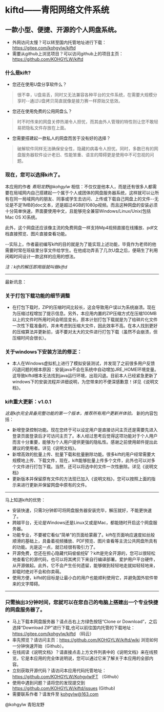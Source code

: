 # kiftd——青阳网络文件系统 #
## 一款小型、便捷、开源的个人网盘系统。 ##

* 外网访问太慢？可以转至国内托管地址进行下载： https://gitee.com/kohgylw/kiftd 
* 需要从github上浏览项目？可以访问github上的项目主页： https://github.com/KOHGYLW/kiftd

### 什么是kift?
* 您还在使用U盘分享软件么？
> 很不幸，U盘易丢，同时又无法兼容各种平台的文件系统，在需要大规模分享时--通过U盘拷贝简直就像是接力赛一样原始又低效。
* 您还在使用免费的公用网盘么？
> 时不时传来的网盘关停热潮令人担忧，而其由外人管理的特性则让您不敢轻易把隐私文件存放在上面。
* 您需要搭建起一款私人的网盘而苦于没有好的选择？
> 破解软件同样无法确保安全性，隐藏的病毒令人担忧。同时，多数已有的网盘服务器软件设计老旧、性能笨重、语言的障碍更是使用中不可忽视的问题。

### 现在，您可以选择kift了。

本应用的作者 _青阳龙野@kohgylw_ 相信：不仅仅是他本人，而是还有很多人都需要在局域网内自己搭建起一个属于个人或团体的网盘服务器系统，这样就可以让所有在同一局域网内的朋友、同事或学生去访问、上传或下载自己网盘上的文件--无论是不足1MB的doc文本，还是超过4GB的1080p视频。而且这种网盘的安装必须十分简单快速，界面要使用中文，且能够完全兼容Windows/Linux/Unix(包括Mac OS X)系统。

此外，这个网盘还应该像主流的免费网盘一样支持Mp4视频直接在线播放、pdf文档直接预览、图片直接查看功能。

--实际上，作者最初编写kift的目的就是为了能实现上述功能，毕竟作为老师的他需要时常在班级里分享文件给学生。在他成功弄丢了几次U盘之后，便萌生了利用闲暇时间设计一款这样的应用的想法。

_注：kift的解压即用版就叫做kiftd_

-------------------
最新讯息：
### 关于打包下载功能的细节调整
+ 在打包下载时，ZIP的压缩时间比较长，这会导致用户误以为系统崩溃。现在为压缩过程增加了提示信息。另外，本应用内置的ZIP压缩方式在压缩100MB以上的文件时所用时间会明显变长。原本计划打包下载就是为了给碎片化文件一次性下载准备的，并未考虑到压缩大文件，因此效率不高。在本人找到更好的压缩算法并更新前，请不要对太大的文件进行打包下载（虽然不会崩溃，但压缩时间会很长）。

### 关于windows下安装方法的修正：
+ 本人在Windows虚拟机上进行了模拟安装测试，并发现了之前很多用户反馈闪退问题的根本原因：安装java不会在系统中自动增加JRE_HOME环境变量。这导致kiftd根本无法找到java运行环境，出现闪退。目前本人已经紧急更新了windows下的安装流程并详细说明，为您带来的不便深感歉意！详见《说明文档》。

### kift重大更新：v1.0.1
_这是kift完全具备完整功能的第一个版本，推荐所有用户更新并体验。_
新的内容包括：
+ 新增登录控制功能。现在您终于可以设定用户是直接访问主页还是需要先进入登录页面登录后才可访问主页了。本人经过思考后觉得这项功能对于个人用户而言十分重要，能够为个人用户提供更强的隐私性。感谢之前使用邮件提出此建议的使用者。详见《说明文档》。
+ 新增高效的批量上传、批量下载和批量删除功能。很多kift的用户经常需要大规模地上传、下载文件，现在，kift能够批量上传多个文件，此外也可以对多个文件进行打包下载。当然，还可以将选中的文件一次性删除。详见《说明文档》
+ 更新版本并保留原有文件的方法现已加入《说明文档》，您可以按照上面的指示来进行更新并保留网盘中原有的文件。

-------------------
马上知道kift的优势：
* 安装快速，只需3分钟即可将网盘服务器安装完毕，解压就好，不能更快速了。
* 跨越平台，无论是Windows还是Linux又或是Mac，都能随时开启这个网盘服务器。
* 功能专业，不要被它看似“简单”的页面给蒙蔽了。kift在页面响应速度如丝般顺滑的基础上，具备着视频播放、PDF预览、图片查看等主流公共网盘所具有的功能。光是这一点，就已经很有吸引力了。
* 开源免费，您还在担心隐藏代码偷偷挖矿？kift是完全开源的，您可以很轻松地查看它的源代码，也可以将其拷贝下来自行编译部署。爱护用户平台硬件，从开源做起。此外，它不会产生任何遗留，能够做到轻轻地走就如轻轻地来，卸载时绝对不会和你卖萌。
* 使用方便，kiftd的目标是让最小白的用户也能顺利使用它，并避免国外软件带来的文字障碍。
-------------------
### 只需抽出3分钟时间，您就可以在您自己的电脑上搭建出一个专业快捷的网盘服务器了。

* 马上下载本网盘服务器？请点击右上方绿色按钮“Clone or Download”，之后选择“Download ZIP”进行下载,也可以前往国内托管的下载地址： https://gitee.com/kohgylw/kiftd （码云）
* 率先预览？请访问主页：https://github.com/KOHGYLW/kiftd/wiki 浏览如何一分钟快速开始（Github）。
* 在线阅读《说明文档》？请直接点击上方文件列表中的《说明文档》来在线预览，它是本应用的完全体说明说，您可以通过它来了解关于本应用的全部内容。
* 立刻获取开源代码？请访问本应用代码托管地址：https://github.com/KOHGYLW/KohgylwIFT （Github）
* 使用中遇到问题？请将您的发现提交到 https://github.com/KOHGYLW/kiftd/issues (Github)
* 需要联系作者？请发件至 kohgylw@163.com 

@kohgylw 青阳龙野
